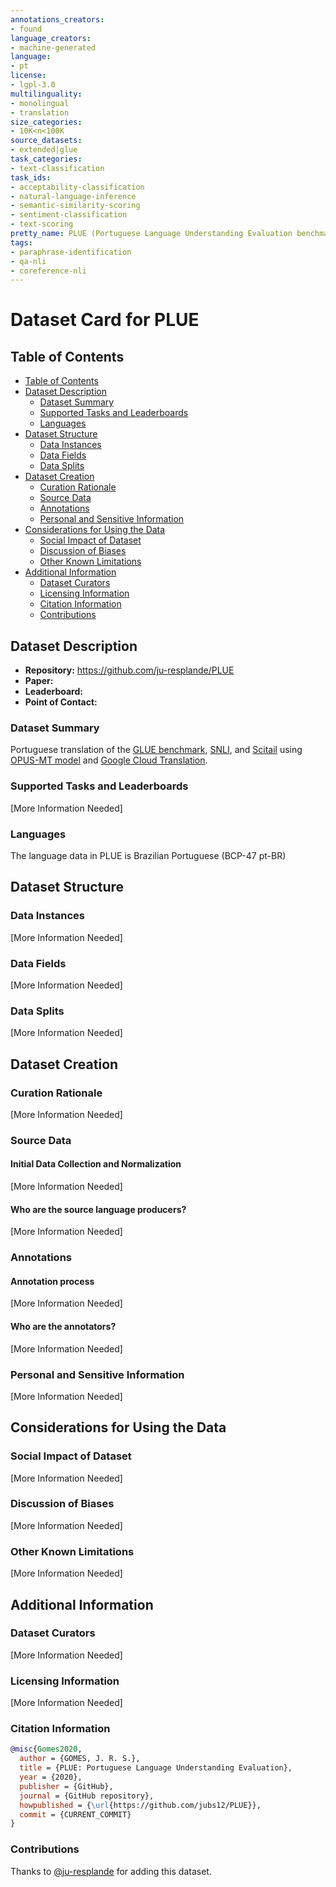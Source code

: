 ```yaml
---
annotations_creators:
- found
language_creators:
- machine-generated
language:
- pt
license:
- lgpl-3.0
multilinguality:
- monolingual
- translation
size_categories:
- 10K<n<100K
source_datasets:
- extended|glue
task_categories:
- text-classification
task_ids:
- acceptability-classification
- natural-language-inference
- semantic-similarity-scoring
- sentiment-classification
- text-scoring
pretty_name: PLUE (Portuguese Language Understanding Evaluation benchmark)
tags:
- paraphrase-identification
- qa-nli
- coreference-nli
---
```


# Dataset Card for PLUE

## Table of Contents
- [Table of Contents](#table-of-contents)
- [Dataset Description](#dataset-description)
  - [Dataset Summary](#dataset-summary)
  - [Supported Tasks and Leaderboards](#supported-tasks-and-leaderboards)
  - [Languages](#languages)
- [Dataset Structure](#dataset-structure)
  - [Data Instances](#data-instances)
  - [Data Fields](#data-fields)
  - [Data Splits](#data-splits)
- [Dataset Creation](#dataset-creation)
  - [Curation Rationale](#curation-rationale)
  - [Source Data](#source-data)
  - [Annotations](#annotations)
  - [Personal and Sensitive Information](#personal-and-sensitive-information)
- [Considerations for Using the Data](#considerations-for-using-the-data)
  - [Social Impact of Dataset](#social-impact-of-dataset)
  - [Discussion of Biases](#discussion-of-biases)
  - [Other Known Limitations](#other-known-limitations)
- [Additional Information](#additional-information)
  - [Dataset Curators](#dataset-curators)
  - [Licensing Information](#licensing-information)
  - [Citation Information](#citation-information)
  - [Contributions](#contributions)

## Dataset Description

- **Repository:** https://github.com/ju-resplande/PLUE
- **Paper:**
- **Leaderboard:**
- **Point of Contact:**

### Dataset Summary

Portuguese translation of the <a href="https://gluebenchmark.com/">GLUE benchmark</a>, <a href=https://nlp.stanford.edu/projects/snli/>SNLI</a>, and <a href=https://allenai.org/data/scitail> Scitail</a> using <a href=https://github.com/Helsinki-NLP/OPUS-MT>OPUS-MT model</a> and <a href=https://cloud.google.com/translate/docs>Google Cloud Translation</a>.

### Supported Tasks and Leaderboards

[More Information Needed]

### Languages

The language data in PLUE is Brazilian Portuguese (BCP-47 pt-BR) 

## Dataset Structure

### Data Instances

[More Information Needed]

### Data Fields

[More Information Needed]

### Data Splits

[More Information Needed]

## Dataset Creation

### Curation Rationale

[More Information Needed]

### Source Data

#### Initial Data Collection and Normalization

[More Information Needed]

#### Who are the source language producers?

[More Information Needed]

### Annotations

#### Annotation process

[More Information Needed]

#### Who are the annotators?

[More Information Needed]

### Personal and Sensitive Information

[More Information Needed]

## Considerations for Using the Data

### Social Impact of Dataset

[More Information Needed]

### Discussion of Biases

[More Information Needed]

### Other Known Limitations

[More Information Needed]

## Additional Information

### Dataset Curators

[More Information Needed]

### Licensing Information

[More Information Needed]

### Citation Information

```bibtex
@misc{Gomes2020,
  author = {GOMES, J. R. S.},
  title = {PLUE: Portuguese Language Understanding Evaluation},
  year = {2020},
  publisher = {GitHub},
  journal = {GitHub repository},
  howpublished = {\url{https://github.com/jubs12/PLUE}},
  commit = {CURRENT_COMMIT}
}
```

### Contributions

Thanks to [@ju-resplande](https://github.com/ju-resplande) for adding this dataset.